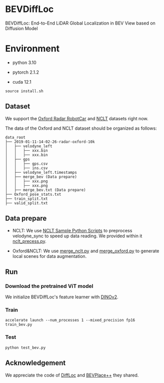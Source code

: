 # BEVDiffLoc
BEVDiffLoc: End-to-End LiDAR Global Localization in BEV View based on Diffusion Model

# Environment

- python 3.10

- pytorch 2.1.2

- cuda 12.1

```
source install.sh
```

## Dataset

We support the [Oxford Radar RobotCar](https://oxford-robotics-institute.github.io/radar-robotcar-dataset/datasets) and [NCLT](https://robots.engin.umich.edu/nclt/) datasets right now.

The data of the Oxford and NCLT dataset should be organized as follows:

```
data_root
├── 2019-01-11-14-02-26-radar-oxford-10k
│   ├── velodyne_left
│   │   ├── xxx.bin
│   │   ├── xxx.bin
│   ├── gps
│   │   ├── gps.csv
│   │   ├── ins.csv
│   ├── velodyne_left.timestamps
│   ├── merge_bev (Data prepare)
│   │   ├── xxx.png
│   │   ├── xxx.png
│   ├── merge_bev.txt (Data prepare)
├── Oxford_pose_stats.txt
├── train_split.txt
├── valid_split.txt
```

## Data prepare

- NCLT: We use [NCLT Sample Python Scripts](https://robots.engin.umich.edu/nclt/) to preprocess velodyne_sync to speed up data reading. We provided within it [nclt_precess.py](preprocess/nclt_precess.py).

- Oxford&NCLT: We use [merge_nclt.py](merge_nclt.py) and [merge_oxford.py](merge_oxford.py) to generate local scenes for data augmentation.


## Run

### Download the pretrained ViT model
We initialize BEVDiffLoc's feature learner with [DINOv2](https://github.com/facebookresearch/dinov2?tab=readme-ov-file).

### Train

```
accelerate launch --num_processes 1 --mixed_precision fp16 train_bev.py
```

### Test
```
python test_bev.py
```

## Acknowledgement

 We appreciate the code of [DiffLoc](https://github.com/liw95/DiffLoc) and [BEVPlace++](https://github.com/zjuluolun/BEVPlace2) they shared.
